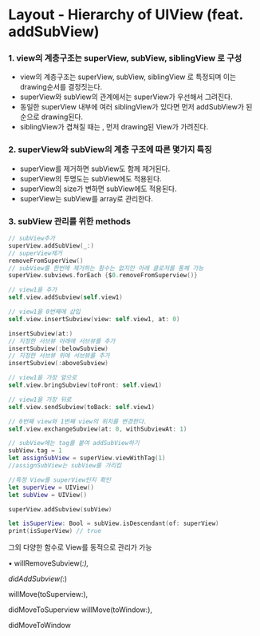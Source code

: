# Layout - Hierarchy of UIView (feat. addSubView)


### 1. view의 계층구조는 superView, subView, siblingView 로 구성

- view의 계층구조는 superView, subView, siblingView 로 특정되며 이는 drawing순서를 결정짓는다.
- superView와 subView의 관계에서는 superView가 우선해서 그려진다.
- 동일한 superView 내부에 여러 siblingView가 있다면 먼저 addSubView가 된 순으로 drawing된다.
- siblingView가 겹쳐질 때는 , 먼저 drawing된 View가 가려진다.


### 2. superView와 subView의 계층 구조에 따른 몇가지 특징

- superView를 제거하면 subView도 함께 제거된다.
- superView의 투명도는 subView에도 적용된다.
- superView의 size가 변하면 subView에도 적용된다.
- superView는 subView를 array로 관리한다.

### 3. **subView 관리를 위한 methods**

```swift
// subView추가
superView.addSubView(_:)
// superView제거
removeFromSuperView()
// subView를 한번에 제거하는 함수는 없지만 아래 클로저를 통해 가능
superView.subviews.forEach {$0.removeFromSuperview()}

// view1을 추가
self.view.addSubview(self.view1)

// view1을 0번째에 삽입
self.view.insertSubview(view: self.view1, at: 0)

insertSubview(at:)
// 지정한 서브뷰 아래에 서브뷰를 추가
insertSubview(:belowSubview) 
// 지정한 서브뷰 위에 서브뷰를 추가
insertSubview(:aboveSubview)

// view1을 가장 앞으로
self.view.bringSubview(toFront: self.view1)

// view1을 가장 뒤로
self.view.sendSubview(toBack: self.view1)

// 0번째 view와 1번째 view의 위치를 변경한다.
self.view.exchangeSubview(at: 0, withSubviewAt: 1)

// subView에는 tag를 붙여 addSubView하기
subView.tag = 1
let assignSubView = superView.viewWithTag(1) 
//assignSubView는 subView를 가리킴

//특정 View를 superView인지 확인
let superView = UIView()
let subView = UIView()

superView.addSubview(subView)

let isSuperView: Bool = subView.isDescendant(of: superView)
print(isSuperView) // true
```

그외 다양한 함수로 View를 동적으로 관리가 가능

• willRemoveSubview(*:),* 

*didAddSubview(*:) 

willMove(toSuperview:), 

didMoveToSuperview willMove(toWindow:),

didMoveToWindow
